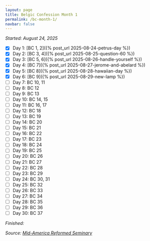 ```yaml
---
layout: page
title: Belgic Confession Month 1
permalink: /bc-month-1/
navbar: false
---
```


*Started: August 24, 2025*

- [x] Day 1: [BC 1, 2]({% post_url 2025-08-24-petrus-day %})
- [x] Day 2: [BC 3, 4]({% post_url 2025-08-25-question-60 %})
- [x] Day 3: [BC 5, 6]({% post_url 2025-08-26-handle-yourself %})
- [x] Day 4: [BC 7]({% post_url 2025-08-27-jerome-and-abelard %})
- [x] Day 5: [BC 8]({% post_url 2025-08-28-hawaiian-day %})
- [x] Day 6: [BC 9]({% post_url 2025-08-29-new-lamp %})
- [ ] Day 7: BC 10, 11
- [ ] Day 8: BC 12
- [ ] Day 9: BC 13
- [ ] Day 10: BC 14, 15
- [ ] Day 11: BC 16, 17
- [ ] Day 12: BC 18
- [ ] Day 13: BC 19
- [ ] Day 14: BC 20
- [ ] Day 15: BC 21
- [ ] Day 16: BC 22
- [ ] Day 17: BC 23
- [ ] Day 18: BC 24
- [ ] Day 19: BC 25
- [ ] Day 20: BC 26
- [ ] Day 21: BC 27
- [ ] Day 22: BC 28
- [ ] Day 23: BC 29
- [ ] Day 24: BC 30, 31
- [ ] Day 25: BC 32
- [ ] Day 26: BC 33
- [ ] Day 27: BC 34
- [ ] Day 28: BC 35
- [ ] Day 29: BC 36
- [ ] Day 30: BC 37

*Finished:*

*Source:* [*Mid-America Reformed Seminary*](https://s3.us-west-1.amazonaws.com/blog.swang.cloud/reformed-standards-monthly.pdf)